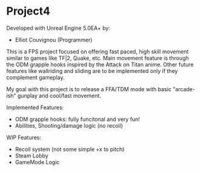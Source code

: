 # Project4

Developed with Unreal Engine 5.0EA+ by:
- Elliot Couvignou (Programmer)
 

This is a FPS project focused on offering fast paced, high skill movement similar to games like TF|2, Quake, etc. Main movement feature is through the ODM grapple hooks inspired by the Attack on Titan anime. Other future features like wallriding and sliding are to be implemented  only if they complement gameplay. 

My goal with this project is to release a FFA/TDM mode with basic "arcade-ish" gunplay and cool/fast movement. 


Implemented Features:
- ODM grapple hooks: fully funcitonal and very fun!
- Abilities, Shooting/damage logic (no recoil)

WIP Features:
- Recoil system (not some simple +x to pitch)
- Steam Lobby
- GameMode Logic
